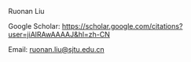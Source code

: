 Ruonan Liu 

Google Scholar: <a href="https://scholar.google.com/citations?user=jiAlRAwAAAAJ&hl=zh-CN">https://scholar.google.com/citations?user=jiAlRAwAAAAJ&hl=zh-CN</a>

Email: ruonan.liu@sjtu.edu.cn
